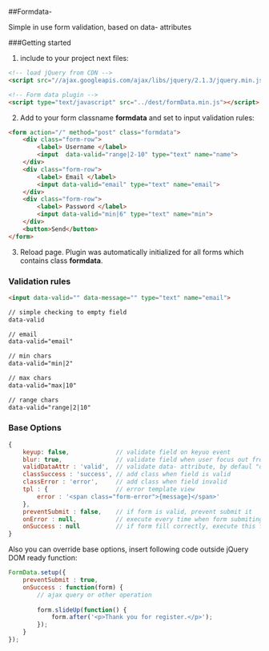 ##Formdata-

Simple in use form validation, based on data- attributes

###Getting started
1. include to your project next files:
```html
<!-- load jQuery from CDN -->
<script src="//ajax.googleapis.com/ajax/libs/jquery/2.1.3/jquery.min.js"></script>

<!-- Form data plugin -->
<script type="text/javascript" src="../dest/formData.min.js"></script>
```
2. Add to your form classname **formdata** and set to input validation rules:
```html
<form action="/" method="post" class="formdata">
    <div class="form-row">
        <label> Username </label>
        <input  data-valid="range|2-10" type="text" name="name">
    </div>
    <div class="form-row">
        <label> Email </label>
        <input data-valid="email" type="text" name="email">
    </div>
    <div class="form-row">
        <label> Password </label>
        <input data-valid="min|6" type="text" name="min">
    </div>
    <button>Send</button>
</form>
```
3. Reload page. Plugin was automatically initialized for all forms which contains class **formdata**.

### Validation rules
	
```html
<input data-valid="" data-message="" type="text" name="email">

// simple checking to empty field
data-valid

// email
data-valid="email"

// min chars
data-valid="min|2"

// max chars
data-valid="max|10"

// range chars
data-valid="range|2|10"
```

### Base Options
```javascript
{
	keyup: false,             // validate field on keyuo event  
	blur: true,               // validate field when user focus out from field
	validDataAttr : 'valid',  // validate data- attribute, by defaul "data-valid"
	classSuccess : 'success', // add class when field is valid
	classError : 'error',     // add class when field invalid
	tpl : {                   // error template view
	    error : '<span class="form-error">{message}</span>'
	},
	preventSubmit : false,    // if form is valid, prevent submit it
	onError : null,           // execute every time when form submiting with invalid data
	onSuccess : null          // if form fill correctly, execute this function
}
```

Also you can override base options, insert following code outside jQuery DOM ready function:
```javascript
FormData.setup({
    preventSubmit : true,
    onSuccess : function(form) {
        // ajax query or other operation
        
        form.slideUp(function() {
            form.after('<p>Thank you for register.</p>');
        });
    }
});
```
